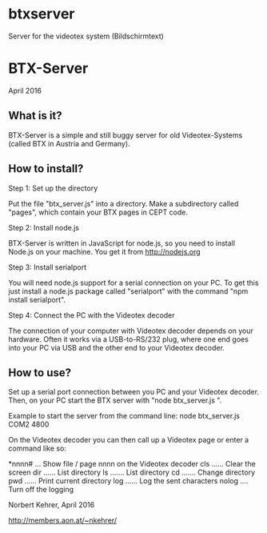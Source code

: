 # btxserver
Server for the videotex system (Bildschirmtext)


BTX-Server 
==========

April 2016


What is it?
-----------

BTX-Server is a simple and still buggy server for old Videotex-Systems (called BTX in Austria and Germany).



How to install?
---------------

Step 1: Set up the directory

Put the file "btx_server.js" into a directory. Make a subdirectory called "pages", which contain your BTX pages in CEPT code. 


Step 2: Install node.js

BTX-Server is written in JavaScript for node.js, so you need to install Node.js on your machine. You get it from http://nodejs.org


Step 3: Install serialport

You will need node.js support for a serial connection on your PC. To get this just install a node.js package called "serialport" with the command "npm install serialport".


Step 4: Connect the PC with the Videotex decoder

The connection of your computer with Videotex decoder depends on your hardware. Often it works via a USB-to-RS/232 plug, where one end goes into your PC via USB and the other end to your Videotex decoder.



How to use?
-----------

Set up a serial port connection between you PC and your Videotex decoder. Then, on your PC start the BTX server with "node btx_server.js <name of serial port> <Baud rate>".

Example to start the server from the command line: node btx_server.js COM2 4800

On the Videotex decoder you can then call up a Videotex page or enter a command like so:

*nnnn# ... Show file / page nnnn on the Videotex decoder
cls ...... Clear the screen
dir ...... List directory
ls ....... List directory
cd ....... Change directory
pwd ...... Print current directory
log ...... Log the sent characters
nolog .... Turn off the logging


Norbert Kehrer, April 2016

http://members.aon.at/~nkehrer/









